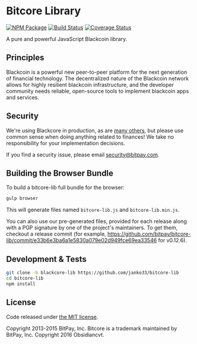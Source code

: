 Bitcore Library
=======

[![NPM Package](https://img.shields.io/npm/v/bitcore-lib.svg?style=flat-square)](https://www.npmjs.org/package/bitcore-lib)
[![Build Status](https://img.shields.io/travis/bitpay/bitcore-lib.svg?branch=master&style=flat-square)](https://travis-ci.org/bitpay/bitcore-lib)
[![Coverage Status](https://img.shields.io/coveralls/bitpay/bitcore-lib.svg?style=flat-square)](https://coveralls.io/r/bitpay/bitcore-lib)

A pure and powerful JavaScript Blackcoin library.

## Principles

Blackcoin is a powerful new peer-to-peer platform for the next generation of financial technology. The decentralized nature of the Blackcoin network allows for highly resilient blackcoin infrastructure, and the developer community needs reliable, open-source tools to implement blackcoin apps and services.


## Security

We're using Blackcore in production, as are [many others](http://blackcoin.io), but please use common sense when doing anything related to finances! We take no responsibility for your implementation decisions.

If you find a security issue, please email security@bitpay.com.

## Building the Browser Bundle

To build a bitcore-lib full bundle for the browser:

```sh
gulp browser
```

This will generate files named `bitcore-lib.js` and `bitcore-lib.min.js`.

You can also use our pre-generated files, provided for each release along with a PGP signature by one of the project's maintainers. To get them, checkout a release commit (for example, https://github.com/bitpay/bitcore-lib/commit/e33b6e3ba6a1e5830a079e02d949fce69ea33546 for v0.12.6).


## Development & Tests

```sh
git clone -b blackcore-lib https://github.com/janko33/bitcore-lib
cd bitcore-lib
npm install
```

## License

Code released under [the MIT license](https://github.com/bitpay/bitcore-lib/blob/master/LICENSE).

Copyright 2013-2015 BitPay, Inc. Bitcore is a trademark maintained by BitPay, Inc.
Copyright 2016 Obsidiancvt.
